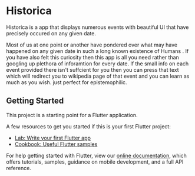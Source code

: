 # Historica

Historica is a app that displays numerous events with beautiful UI that have precisely occured on any given date.

Most of us at one point or another have pondered over what may have happened on any given date in such a long known existence of Humans . If you have also felt this curiosity then this app is all you need rather than googling up plethora of inforamtion for every date. If the small info on each event provided there isn't suffcient for you then you can press that text which will redirect you to wikipedia page of that event and you can  learn as much as you wish. just perfect for  epistemophilic.



## Getting Started

This project is a starting point for a Flutter application.

A few resources to get you started if this is your first Flutter project:

- [Lab: Write your first Flutter app](https://flutter.dev/docs/get-started/codelab)
- [Cookbook: Useful Flutter samples](https://flutter.dev/docs/cookbook)

For help getting started with Flutter, view our
[online documentation](https://flutter.dev/docs), which offers tutorials,
samples, guidance on mobile development, and a full API reference.

